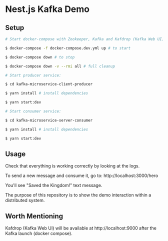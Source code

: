 # Nest.js Kafka Demo

## Setup

```bash
# Start docker-compose with Zookeeper, Kafka and Kafdrop (Kafka Web UI)

$ docker-compose -f docker-compose.dev.yml up # to start

$ docker-compose down # to stop

$ docker-compose down -v --rmi all # full cleanup

# Start producer service:

$ cd kafka-microservice-client-producer

$ yarn install # install dependencies

$ yarn start:dev

# Start consumer service:

$ cd kafka-microservice-server-consumer

$ yarn install # install dependencies

$ yarn start:dev
```

## Usage

Check that everything is working correctly by looking at the logs.

To send a new message and consume it, go to: http://localhost:3000/hero

You'll see "Saved the Kingdom!" text message.

The purpose of this repository is to show the demo interaction within a distributed system.

## Worth Mentioning

Kafdrop (Kafka Web UI) will be available at http://localhost:9000 after the Kafka launch (docker compose).
